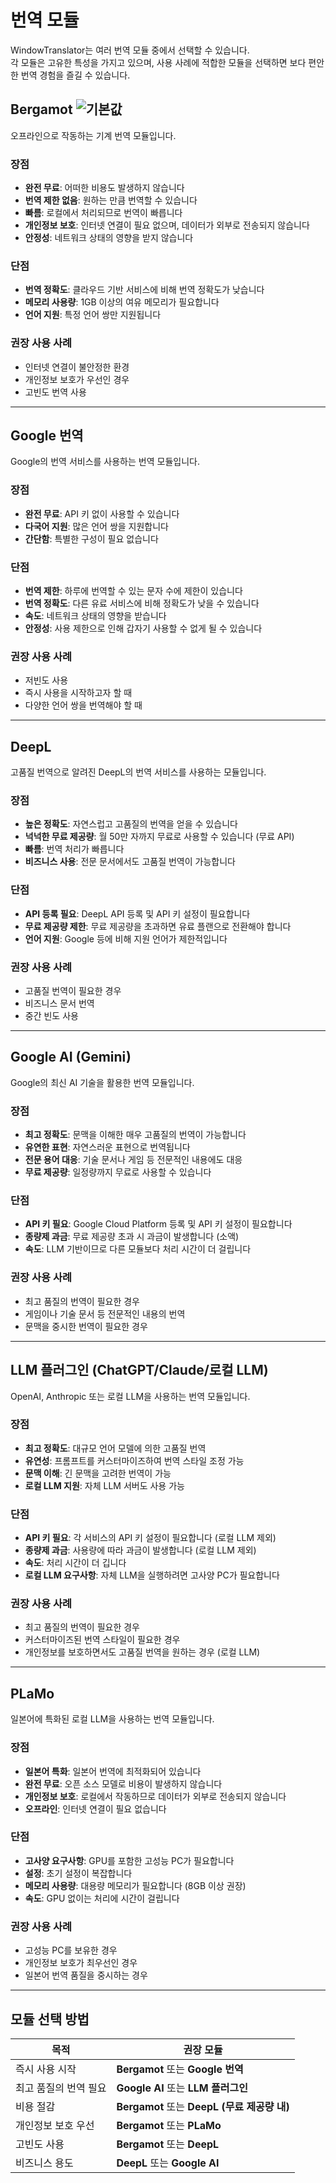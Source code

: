 # 번역 모듈

WindowTranslator는 여러 번역 모듈 중에서 선택할 수 있습니다.  
각 모듈은 고유한 특성을 가지고 있으며, 사용 사례에 적합한 모듈을 선택하면 보다 편안한 번역 경험을 즐길 수 있습니다.

## Bergamot ![기본값](https://img.shields.io/badge/기본값-brightgreen)

오프라인으로 작동하는 기계 번역 모듈입니다.

### 장점
- **완전 무료**: 어떠한 비용도 발생하지 않습니다
- **번역 제한 없음**: 원하는 만큼 번역할 수 있습니다
- **빠름**: 로컬에서 처리되므로 번역이 빠릅니다
- **개인정보 보호**: 인터넷 연결이 필요 없으며, 데이터가 외부로 전송되지 않습니다
- **안정성**: 네트워크 상태의 영향을 받지 않습니다

### 단점
- **번역 정확도**: 클라우드 기반 서비스에 비해 번역 정확도가 낮습니다
- **메모리 사용량**: 1GB 이상의 여유 메모리가 필요합니다
- **언어 지원**: 특정 언어 쌍만 지원됩니다

### 권장 사용 사례
- 인터넷 연결이 불안정한 환경
- 개인정보 보호가 우선인 경우
- 고빈도 번역 사용

---

## Google 번역

Google의 번역 서비스를 사용하는 번역 모듈입니다.

### 장점
- **완전 무료**: API 키 없이 사용할 수 있습니다
- **다국어 지원**: 많은 언어 쌍을 지원합니다
- **간단함**: 특별한 구성이 필요 없습니다

### 단점
- **번역 제한**: 하루에 번역할 수 있는 문자 수에 제한이 있습니다
- **번역 정확도**: 다른 유료 서비스에 비해 정확도가 낮을 수 있습니다
- **속도**: 네트워크 상태의 영향을 받습니다
- **안정성**: 사용 제한으로 인해 갑자기 사용할 수 없게 될 수 있습니다

### 권장 사용 사례
- 저빈도 사용
- 즉시 사용을 시작하고자 할 때
- 다양한 언어 쌍을 번역해야 할 때

---

## DeepL

고품질 번역으로 알려진 DeepL의 번역 서비스를 사용하는 모듈입니다.

### 장점
- **높은 정확도**: 자연스럽고 고품질의 번역을 얻을 수 있습니다
- **넉넉한 무료 제공량**: 월 50만 자까지 무료로 사용할 수 있습니다 (무료 API)
- **빠름**: 번역 처리가 빠릅니다
- **비즈니스 사용**: 전문 문서에서도 고품질 번역이 가능합니다

### 단점
- **API 등록 필요**: DeepL API 등록 및 API 키 설정이 필요합니다
- **무료 제공량 제한**: 무료 제공량을 초과하면 유료 플랜으로 전환해야 합니다
- **언어 지원**: Google 등에 비해 지원 언어가 제한적입니다

### 권장 사용 사례
- 고품질 번역이 필요한 경우
- 비즈니스 문서 번역
- 중간 빈도 사용

---

## Google AI (Gemini)

Google의 최신 AI 기술을 활용한 번역 모듈입니다.

### 장점
- **최고 정확도**: 문맥을 이해한 매우 고품질의 번역이 가능합니다
- **유연한 표현**: 자연스러운 표현으로 번역됩니다
- **전문 용어 대응**: 기술 문서나 게임 등 전문적인 내용에도 대응
- **무료 제공량**: 일정량까지 무료로 사용할 수 있습니다

### 단점
- **API 키 필요**: Google Cloud Platform 등록 및 API 키 설정이 필요합니다
- **종량제 과금**: 무료 제공량 초과 시 과금이 발생합니다 (소액)
- **속도**: LLM 기반이므로 다른 모듈보다 처리 시간이 더 걸립니다

### 권장 사용 사례
- 최고 품질의 번역이 필요한 경우
- 게임이나 기술 문서 등 전문적인 내용의 번역
- 문맥을 중시한 번역이 필요한 경우

---

## LLM 플러그인 (ChatGPT/Claude/로컬 LLM)

OpenAI, Anthropic 또는 로컬 LLM을 사용하는 번역 모듈입니다.

### 장점
- **최고 정확도**: 대규모 언어 모델에 의한 고품질 번역
- **유연성**: 프롬프트를 커스터마이즈하여 번역 스타일 조정 가능
- **문맥 이해**: 긴 문맥을 고려한 번역이 가능
- **로컬 LLM 지원**: 자체 LLM 서버도 사용 가능

### 단점
- **API 키 필요**: 각 서비스의 API 키 설정이 필요합니다 (로컬 LLM 제외)
- **종량제 과금**: 사용량에 따라 과금이 발생합니다 (로컬 LLM 제외)
- **속도**: 처리 시간이 더 깁니다
- **로컬 LLM 요구사항**: 자체 LLM을 실행하려면 고사양 PC가 필요합니다

### 권장 사용 사례
- 최고 품질의 번역이 필요한 경우
- 커스터마이즈된 번역 스타일이 필요한 경우
- 개인정보를 보호하면서도 고품질 번역을 원하는 경우 (로컬 LLM)

---

## PLaMo

일본어에 특화된 로컬 LLM을 사용하는 번역 모듈입니다.

### 장점
- **일본어 특화**: 일본어 번역에 최적화되어 있습니다
- **완전 무료**: 오픈 소스 모델로 비용이 발생하지 않습니다
- **개인정보 보호**: 로컬에서 작동하므로 데이터가 외부로 전송되지 않습니다
- **오프라인**: 인터넷 연결이 필요 없습니다

### 단점
- **고사양 요구사항**: GPU를 포함한 고성능 PC가 필요합니다
- **설정**: 초기 설정이 복잡합니다
- **메모리 사용량**: 대용량 메모리가 필요합니다 (8GB 이상 권장)
- **속도**: GPU 없이는 처리에 시간이 걸립니다

### 권장 사용 사례
- 고성능 PC를 보유한 경우
- 개인정보 보호가 최우선인 경우
- 일본어 번역 품질을 중시하는 경우

---

## 모듈 선택 방법

| 목적 | 권장 모듈 |
|------|-----------|
| 즉시 사용 시작 | **Bergamot** 또는 **Google 번역** |
| 최고 품질의 번역 필요 | **Google AI** 또는 **LLM 플러그인** |
| 비용 절감 | **Bergamot** 또는 **DeepL (무료 제공량 내)** |
| 개인정보 보호 우선 | **Bergamot** 또는 **PLaMo** |
| 고빈도 사용 | **Bergamot** 또는 **DeepL** |
| 비즈니스 용도 | **DeepL** 또는 **Google AI** |
